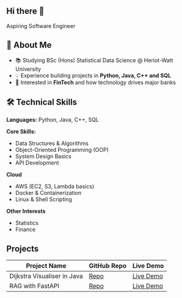## Hi there 👋

Aspiring Software Engineer

## 🚀 About Me  
- 📚 Studying BSc (Hons) Statistical Data Science @ Heriot-Watt University
- 💡 Experience building projects in **Python, Java, C++ and SQL** 
- 🏦 Interested in **FinTech** and how technology drives major banks
  
## 🛠️ Technical Skills  

**Languages:** Python, Java, C++, SQL  

**Core Skills:**  
- Data Structures & Algorithms  
- Object-Oriented Programming (OOP)  
- System Design Basics  
- API Development  

**Cloud**  
- AWS (EC2, S3, Lambda basics)  
- Docker & Containerization  
- Linux & Shell Scripting  

**Other Interests**
- Statistics
- Finance

## Projects

| Project Name                 | GitHub Repo                                                 | Live Demo |
|-------------------------------|-------------------------------------------------------------|-----------|
| Dijkstra Visualiser in Java   | [Repo](https://github.com/jbrowne7/javafx-algorithm-visualiser) | [Live Demo]() |
| RAG with FastAPI              | [Repo](https://github.com/jbrowne7/rag-fastapi)            | [Live Demo]() |

